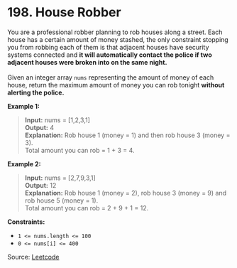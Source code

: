 # 198. House Robber

You are a professional robber planning to rob houses along a street. Each house has a certain amount of money stashed, the only constraint stopping you from robbing each of them is that adjacent houses have security systems connected and **it will automatically contact the police if two adjacent houses were broken into on the same night.**<br/><br/>
Given an integer array `nums` representing the amount of money of each house, return the maximum amount of money you can rob tonight **without alerting the police.**

**Example 1:**
> **Input:** nums = [1,2,3,1]<br/>
> **Output:** 4<br/>
> **Explanation:** Rob house 1 (money = 1) and then rob house 3 (money = 3).<br/>
> Total amount you can rob = 1 + 3 = 4.

**Example 2:**
> **Input:** nums = [2,7,9,3,1]<br/>
> **Output:** 12<br/>
> **Explanation:** Rob house 1 (money = 2), rob house 3 (money = 9) and rob house 5 (money = 1).<br/>
> Total amount you can rob = 2 + 9 + 1 = 12.

**Constraints:**

- `1 <= nums.length <= 100`
- `0 <= nums[i] <= 400`

Source: [Leetcode](https://leetcode.com/problems/house-robber/description/)
